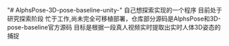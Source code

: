 "# AlphsPose-3D-pose-baseline-unity-" 
自己想探索实现的一个程序
目前处于研究探索阶段
忙于工作,尚未完全可移植部署，仓库部分源码是AlphsPose和3D-pose-baseline官方源码
目标是根据一段真人视频实时提取出实时人体3D姿态的捕捉
